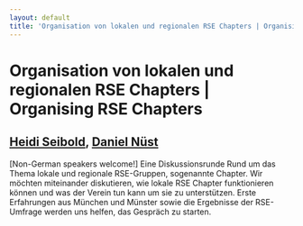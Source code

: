 ```yaml
---
layout: default
title: 'Organisation von lokalen und regionalen RSE Chapters | Organising RSE Chapters'
---
```


# Organisation von lokalen und regionalen RSE Chapters | Organising RSE Chapters

## [Heidi Seibold](../../speaker/YXNQAN/), [Daniel Nüst](../../speaker/EUBGVF/)

[Non-German speakers welcome!]  Eine Diskussionsrunde Rund um das Thema lokale und regionale RSE-Gruppen, sogenannte Chapter. Wir möchten miteinander diskutieren, wie lokale RSE Chapter funktionieren können und was der Verein tun kann um sie zu unterstützen. Erste Erfahrungen aus München und Münster sowie die Ergebnisse der RSE-Umfrage werden uns helfen, das Gespräch zu starten.